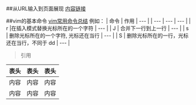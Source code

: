 ##从URL输入到页面展现
[内容链接](http://www.jianshu.com/p/98d74c032a99)

##vim的基本命令
[vim常用命令总结](http://pizn.github.io/2012/03/03/vim-commonly-used-command.html)
例如：
| 命令 | 作用 | --- | 
| --- | --- | ---  |
| r |在插入模式替换光标所在的一个字符 | ---  |
| J | 合并下一行到上一行 |  ---  |
| s | 删除光标所在的一个字符, 光标还在当行 | ---  |
| S | 删除光标所在的一行，光标还在当行，不同于 dd | ---  |


> 引用

| 表头 | 表头 | 表头 |
| --- | --- | ---  |
| 内容 | 内容 | 内容 |
| 内容 | 内容 | 内容 |



